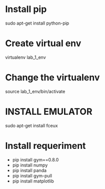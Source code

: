 # Install pip
sudo apt-get install python-pip

# Create virtual env
virtualenv lab_1_env

# Change the virtualenv
source lab_1_env/bin/activate

# INSTALL EMULATOR
sudo apt-get install fceux

# Install requeriment
* pip install gym==0.8.0
* pip install numpy
* pip install panda
* pip install gym-pull
* pip install matplotlib

